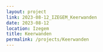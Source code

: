 ```yaml
---
layout: project
link: 2023-08-12_IZEGEM_Keerwanden
date: 2023-08-12
location: Izegem
title: Keerwanden
permalink: /projects/Keerwanden
---
```

